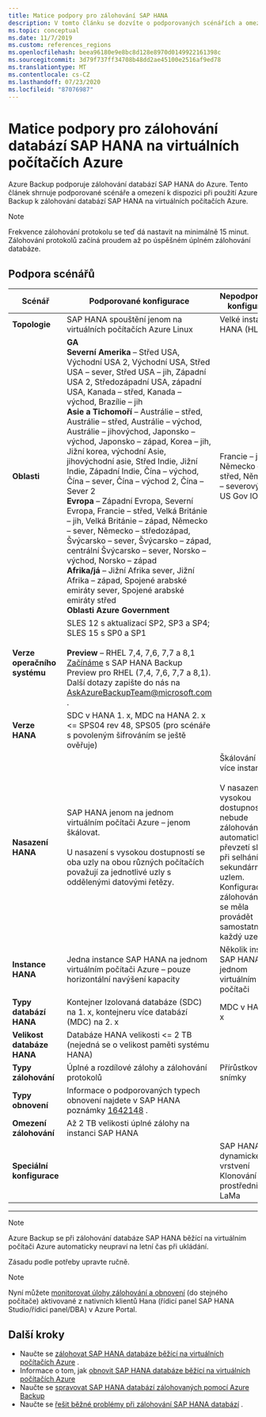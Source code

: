 ```yaml
---
title: Matice podpory pro zálohování SAP HANA
description: V tomto článku se dozvíte o podporovaných scénářích a omezeních při zálohování SAP HANA databází na virtuálních počítačích Azure pomocí služby Azure Backup.
ms.topic: conceptual
ms.date: 11/7/2019
ms.custom: references_regions
ms.openlocfilehash: beea96180e9e8bc8d128e8970d0149922161398c
ms.sourcegitcommit: 3d79f737ff34708b48dd2ae45100e2516af9ed78
ms.translationtype: MT
ms.contentlocale: cs-CZ
ms.lasthandoff: 07/23/2020
ms.locfileid: "87076987"
---
```

# <a name="support-matrix-for-backup-of-sap-hana-databases-on-azure-vms"></a>Matice podpory pro zálohování databází SAP HANA na virtuálních počítačích Azure

Azure Backup podporuje zálohování databází SAP HANA do Azure. Tento článek shrnuje podporované scénáře a omezení k dispozici při použití Azure Backup k zálohování databází SAP HANA na virtuálních počítačích Azure.

> [!NOTE]
> Frekvence zálohování protokolu se teď dá nastavit na minimálně 15 minut. Zálohování protokolů začíná proudem až po úspěšném úplném zálohování databáze.

## <a name="scenario-support"></a>Podpora scénářů

| **Scénář**               | **Podporované konfigurace**                                | **Nepodporované konfigurace**                              |
| -------------------------- | ------------------------------------------------------------ | ------------------------------------------------------------ |
| **Topologie**               | SAP HANA spouštění jenom na virtuálních počítačích Azure Linux                    | Velké instance HANA (HLI)                                   |
| **Oblasti**                   | **GA**<br> **Severní Amerika** – Střed USA, Východní USA 2, Východní USA, Střed USA – sever, Střed USA – jih, Západní USA 2, Středozápadní USA, západní USA, Kanada – střed, Kanada – východ, Brazílie – jih <br> **Asie a Tichomoří** – Austrálie – střed, Austrálie – střed, Austrálie – východ, Austrálie – jihovýchod, Japonsko – východ, Japonsko – západ, Korea – jih, Jižní korea, východní Asie, jihovýchodní asie, Střed Indie, Jižní Indie, Západní Indie, Čína – východ, Čína – sever, Čína – východ 2, Čína – Sever 2 <br> **Evropa** – Západní Evropa, Severní Evropa, Francie – střed, Velká Británie – jih, Velká Británie – západ, Německo – sever, Německo – středozápad, Švýcarsko – sever, Švýcarsko – západ, centrální Švýcarsko – sever, Norsko – východ, Norsko – západ <br> **Afrika/já** – Jižní Afrika sever, Jižní Afrika – západ, Spojené arabské emiráty sever, Spojené arabské emiráty střed  <BR>  **Oblasti Azure Government** | Francie – jih, Německo – střed, Německo – severovýchod, US Gov IOWA |
| **Verze operačního systému**            | SLES 12 s aktualizací SP2, SP3 a SP4; SLES 15 s SP0 a SP1 <br><br>   **Preview** – RHEL 7,4, 7,6, 7,7 a 8,1  <br>     [Začínáme](./tutorial-backup-sap-hana-db.md) s SAP HANA Backup Preview pro RHEL (7,4, 7,6, 7,7 a 8,1). Další dotazy zapište do nás na [AskAzureBackupTeam@microsoft.com](mailto:AskAzureBackupTeam@microsoft.com) .                |                                             |
| **Verze HANA**          | SDC v HANA 1. x, MDC na HANA 2. x <= SPS04 rev 48, SPS05 (pro scénáře s povoleným šifrováním se ještě ověřuje)      |                                                            |
| **Nasazení HANA**       | SAP HANA jenom na jednom virtuálním počítači Azure – jenom škálovat. <br><br> U nasazení s vysokou dostupností se oba uzly na obou různých počítačích považují za jednotlivé uzly s oddělenými datovými řetězy.               | Škálování na více instancí <br><br> V nasazeních s vysokou dostupností nebude zálohování automaticky převzetí služeb při selhání sekundárním uzlem. Konfigurace zálohování by se měla provádět samostatně pro každý uzel.                                           |
| **Instance HANA**         | Jedna instance SAP HANA na jednom virtuálním počítači Azure – pouze horizontální navýšení kapacity | Několik instancí SAP HANA na jednom virtuálním počítači                  |
| **Typy databází HANA**    | Kontejner Izolovaná databáze (SDC) na 1. x, kontejneru více databází (MDC) na 2. x | MDC v HANA 1. x                                              |
| **Velikost databáze HANA**     | Databáze HANA velikosti <= 2 TB (nejedná se o velikost paměti systému HANA)               |                                                              |
| **Typy zálohování**           | Úplné a rozdílové zálohy a zálohování protokolů                          | Přírůstkové, snímky                                       |
| **Typy obnovení**          | Informace o podporovaných typech obnovení najdete v SAP HANA poznámky [1642148](https://launchpad.support.sap.com/#/notes/1642148) . |                                                              |
| **Omezení zálohování**          | Až 2 TB velikosti úplné zálohy na instanci SAP HANA         |                                                              |
| **Speciální konfigurace** |                                                              | SAP HANA + dynamické vrstvení <br>  Klonování prostřednictvím LaMa        |

------

>[!NOTE]
>Azure Backup se při zálohování databáze SAP HANA běžící na virtuálním počítači Azure automaticky neupraví na letní čas při ukládání.
>
>Zásadu podle potřeby upravte ručně.


> [!NOTE]
> Nyní můžete [monitorovat úlohy zálohování a obnovení](./sap-hana-db-manage.md#monitor-manual-backup-jobs-in-the-portal) (do stejného počítače) aktivované z nativních klientů Hana (řídicí panel SAP HANA Studio/řídicí panel/DBA) v Azure Portal.

## <a name="next-steps"></a>Další kroky

* Naučte se [zálohovat SAP HANA databáze běžící na virtuálních počítačích Azure](./backup-azure-sap-hana-database.md) .
* Informace o tom, jak [obnovit SAP HANA databáze běžící na virtuálních počítačích Azure](./sap-hana-db-restore.md)
* Naučte se [spravovat SAP HANA databází zálohovaných pomocí Azure Backup](sap-hana-db-manage.md)
* Naučte se [řešit běžné problémy při zálohování SAP HANA databází](./backup-azure-sap-hana-database-troubleshoot.md) .

